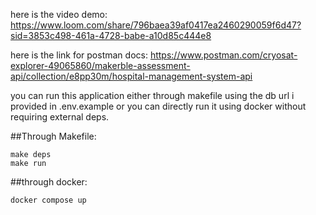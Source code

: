 here is the video demo: https://www.loom.com/share/796baea39af0417ea2460290059f6d47?sid=3853c498-461a-4728-babe-a10d85c444e8

here is the link for postman docs: https://www.postman.com/cryosat-explorer-49065860/makerble-assessment-api/collection/e8pp30m/hospital-management-system-api


you can run this application either through makefile using the db url i provided in .env.example or you can directly run it using docker without requiring external deps.

##Through Makefile:
```
make deps
make run
```

##through docker:
```
docker compose up
```
